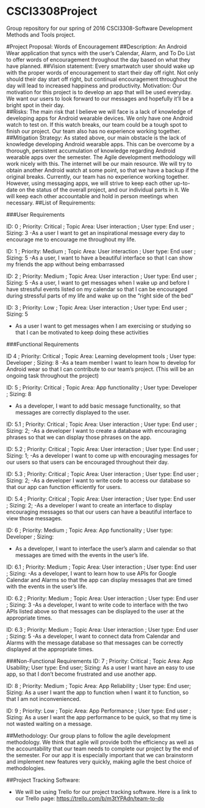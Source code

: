 # CSCI3308Project
Group repository for our spring of 2016 CSCI3308-Software Development Methods and Tools project. 


#Project Proposal: Words of Encouragement
##Description:
An Android Wear application that syncs with the user’s Calendar, Alarm, and To Do List to offer words of encouragement throughout the day based on what they have planned.
##Vision statement: 
Every smartwatch user should wake up with the proper words of encouragement to start their day off right. Not only should their day start off right, but continual encouragement throughout the day will lead to increased happiness and productivity. 
Motivation: Our motivation for this project is to develop an app that will be used everyday. We want our users to look forward to our messages and hopefully it’ll be a bright spot in their day.   
##Risks: 
The main risk that I believe we will face is a lack of knowledge of developing apps for Android wearable devices. We only have one Android watch to test on. If this watch breaks, our team could be a tough spot to finish our project. Our team also has no experience working together. 
##Mitigation Strategy:
As stated above, our main obstacle is the lack of knowledge developing Android wearable apps.  This can be overcome by a thorough, persistent accumulation of knowledge regarding Android wearable apps over the semester.  The Agile development methodology will work nicely with this.  The internet will be our main resource.  We will try to obtain another Android watch at some point, so that we have a backup if the original breaks.  Currently, our team has no experience working together.  However, using messaging apps, we will strive to keep each other up-to-date on the status of the overall project, and our individual parts in it.  We will keep each other accountable and hold in person meetings when necessary. 
##List of Requirements: 

###User Requirements

ID: 0 ; Priority: Critical ; Topic Area: User interaction ; User type: End user ; Sizing: 3
-As a user I want to get an inspirational message every day to encourage me to encourage me throughout my life. 

ID: 1 ; Priority: Medium ; Topic Area: User interaction ; User type: End user ; Sizing: 5
-As a user, I want to have a beautiful interface so that I can show my friends the app without being embarrassed 

ID: 2 ; Priority: Medium ; Topic Area: User interaction ; User type: End user ; Sizing: 5
-As a user, I want to get messages when I wake up and before I have stressful events listed on my calendar so that I can  be encouraged during stressful parts of my life and wake up on the “right side of the bed”

ID: 3 ; Priority: Low ; Topic Area: User interaction ; User type: End user ; Sizing: 5
- As a user I want to get messages when I am exercising or studying so that I can be motivated to keep doing these activities 

###Functional Requirements

ID 4 ; Priority: Critical ; Topic Area: Learning development tools ; User type: Developer ; Sizing: 8
-As a team member I want to learn how to develop for Android wear so that I can contribute to our team’s project. (This will be an ongoing task throughout the project)

ID: 5 ; Priority: Critical ; Topic Area: App functionality ; User type: Developer ; Sizing: 8
- As a developer, I want to add basic message functionality, so that messages are correctly displayed to the user.
 
ID: 5.1 ; Priority: Critical ; Topic Area: User interaction ; User type: End user ; Sizing: 2; 
-As a developer I want to create a database with encouraging phrases so that we can display those phrases on the app. 

ID: 5.2 ; Priority: Critical ; Topic Area: User interaction ; User type: End user ; Sizing: 1; 
-As a developer I want to come up with encouraging messages for our users so that users can be encouraged throughout their day.

ID: 5.3 ; Priority: Critical ; Topic Area: User interaction ; User type: End user ; Sizing: 2; 
-As a developer I want to write code to access our database so that our app can function efficiently for users. 

ID: 5.4 ; Priority: Critical ; Topic Area: User interaction ; User type: End user ; Sizing: 2; 
-As a developer I want to create an interface to display encouraging messages so that our users can have a beautiful interface to view those messages. 

ID: 6 ; Priority: Medium ; Topic Area: App functionality ; User type: Developer ; Sizing:
- As a developer, I want to interface the user’s alarm and calendar so that messages are timed with the events in the user’s life.

ID: 6.1 ; Priority: Medium ; Topic Area: User interaction ; User type: End user ; Sizing:
-As a developer, I want to learn how to use APIs for Google Calendar and Alarms so that the app can display messages that are timed with the events in the user’s life.

ID: 6.2 ; Priority: Medium ; Topic Area: User interaction ; User type: End user ; Sizing: 3 
-As a developer, I want to write code to interface with the two APIs listed above so that messages can be displayed to the user at the appropriate times.
	
ID: 6.3 ; Priority: Medium ; Topic Area: User interaction ; User type: End user ; Sizing: 5 
-As a developer, I want to connect data from Calendar and Alarms with the message database so that messages can be correctly displayed at the appropriate times.
	

###Non-Functional Requirements
ID: 7 ; Priority: Critical ; Topic Area: App Usability; User type: End user; Sizing:
As a user I want have an easy to use app, so that I don’t become frustrated and use another app.

ID: 8 ; Priority: Medium ; Topic Area: App Reliability ; User type: End user; Sizing:
As a user I want the app to function when I want it to function, so that I am not inconvenienced.  

ID: 9 ; Priority: Low ; Topic Area: App Performance ; User type: End user ; Sizing:
As a user I want the app performance to be quick, so that my time is not wasted waiting on a message.

##Methodology: 
Our group plans to follow the agile development methodology. We think that agile will provide both the efficiency as well as the accountability that our team needs to complete our project by the end of the semester. For our app it is especially important that we can brainstorm and implement new features very quickly, making agile the best choice of methodologies. 

##Project Tracking Software:
- We will be using Trello for our project tracking software. Here is a link to our Trello page: https://trello.com/b/m3tYPAdn/team-to-do 

 





